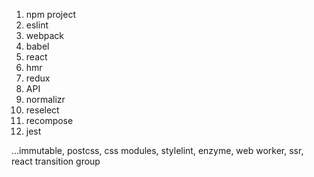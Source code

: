 1. npm project
2. eslint
3. webpack
4. babel
5. react
6. hmr
7. redux
8. API
9. normalizr
10. reselect
11. recompose
12. jest

...immutable, postcss, css modules, stylelint, enzyme, web worker, ssr, react transition group